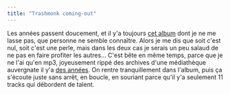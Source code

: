 ```yaml
---
title: "Trashmonk coming-out"
---
```


Les années passent doucement, et il y'a toujours [cet
album](http://www.amazon.fr/exec/obidos/ASIN/B00002DG84/) dont je ne me lasse
pas, que personne ne semble connaître. Alors je me dis que soit c'est nul,
soit c'est une perle, mais dans les deux cas je serais un peu salaud de ne pas
en faire profiter les autres... C'est bête en même temps, parce que je ne l'ai
qu'en mp3, joyeusement rippé des archives d'une médiathèque auvergnate il y'a
[des années](http://tinyurl.com/bardg). On rentre tranquillement dans l'album,
puis ça s'écoute juste sans arrêt, en boucle, en souriant parce qu'il y'a
seulement 11 tracks qui débordent de talent.

